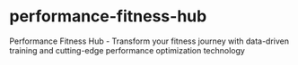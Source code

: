 # performance-fitness-hub
Performance Fitness Hub - Transform your fitness journey with data-driven training and cutting-edge performance optimization technology
